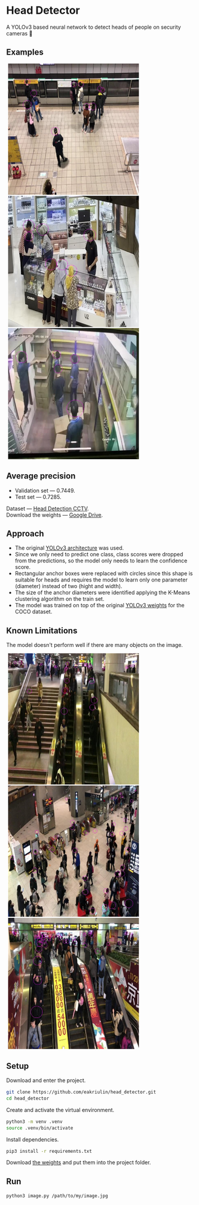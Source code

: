 # Head Detector

A YOLOv3 based neural network to detect heads of people on security cameras 🙆

## Examples

<img alt="head detection good example" src="./examples/good_1.jpg" width="350" hspace="5"/>
<img alt="head detection good example" src="./examples/good_2.jpg" width="350" hspace="5"/>
<img alt="head detection good example" src="./examples/good_3.jpg" width="350" hspace="5"/>

## Average precision

* Validation set — 0.7449.
* Test set — 0.7285.

Dataset — [Head Detection CCTV](https://universe.roboflow.com/trisha-then/head-detection-cctv/dataset/4).  
Download the weights — [Google Drive](https://drive.google.com/file/d/1xnfrCR4iCszs3kO9OJu5UmGuk7lJCWPe/view?usp=sharing).

## Approach

* The original [YOLOv3 architecture](https://arxiv.org/pdf/1804.02767) was used.
* Since we only need to predict one class, class scores were dropped from the predictions, so the model only needs to learn the confidence score.
* Rectangular anchor boxes were replaced with circles since this shape is suitable for heads and requires the model to learn only one parameter (diameter) instead of two (hight and width).
* The size of the anchor diameters were identified applying the K-Means clustering algorithm on the train set.
* The model was trained on top of the original [YOLOv3 weights](https://pjreddie.com/darknet/yolo/) for the COCO dataset.

## Known Limitations

The model doesn't perform well if there are many objects on the image.

<img alt="head detection bad example" src="./examples/bad_1.jpg" width="350" hspace="5"/>
<img alt="head detection bad example" src="./examples/bad_2.jpg" width="350" hspace="5"/>
<img alt="head detection bad example" src="./examples/bad_3.jpg" width="350" hspace="5"/>

## Setup

Download and enter the project.

```zsh
git clone https://github.com/eakriulin/head_detector.git
cd head_detector
```

Create and activate the virtual environment.

```zsh
python3 -m venv .venv
source .venv/bin/activate
```

Install dependencies.

```zsh
pip3 install -r requirements.txt
```

Download [the weights](https://drive.google.com/file/d/1xnfrCR4iCszs3kO9OJu5UmGuk7lJCWPe/view?usp=sharing) and put them into the project folder.

## Run

```zsh
python3 image.py /path/to/my/image.jpg
```
